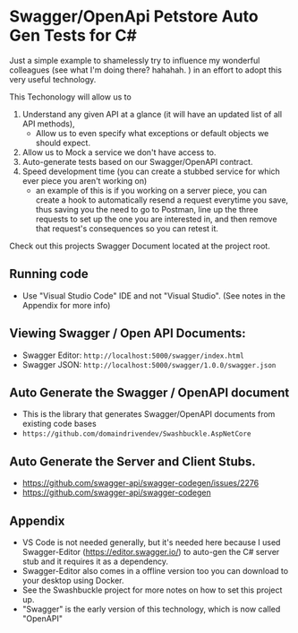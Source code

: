 # Swagger/OpenApi Petstore Auto Gen Tests for C#

Just a simple example to shamelessly try to influence my wonderful colleagues (see what I'm doing there? hahahah. ) in an effort to adopt this very useful technology. 

This Techonology will allow us to 
  1) Understand any given API at a glance (it will have an updated list of all API methods), 
      * Allow us to even specify what exceptions or default objects we should expect.
  2) Allow us to Mock a service we don't have access to.
  3) Auto-generate tests based on our Swagger/OpenAPI contract.
  4) Speed development time (you can create a stubbed service for which ever piece you aren't working on)
      * an example of this is if you working on a server piece, you can create a hook to automatically resend a request everytime you save, thus saving you the need to go to Postman, line up the three requests to set up the one you are interested in, and then remove that request's consequences so you can retest it. 
      
Check out this projects Swagger Document located at the project root.

## Running code
- Use "Visual Studio Code" IDE and not "Visual Studio". (See notes in the Appendix for more info)

## Viewing Swagger / Open API Documents:
- Swagger Editor: `http://localhost:5000/swagger/index.html`
- Swagger JSON: `http://localhost:5000/swagger/1.0.0/swagger.json`

## Auto Generate the Swagger / OpenAPI document 
- This is the library that generates Swagger/OpenAPI documents from existing code bases
- `https://github.com/domaindrivendev/Swashbuckle.AspNetCore`

## Auto Generate the Server and Client Stubs.
- https://github.com/swagger-api/swagger-codegen/issues/2276
- https://github.com/swagger-api/swagger-codegen

## Appendix
- VS Code is not needed generally, but it's needed here because I used Swagger-Editor (https://editor.swagger.io/) to auto-gen the C# server stub and it requires it as a dependency.
- Swagger-Editor also comes in a offline version too you can download to your desktop using Docker.
- See the Swashbuckle project for more notes on how to set this project up.
- "Swagger" is the early version of this technology, which is now called "OpenAPI"

